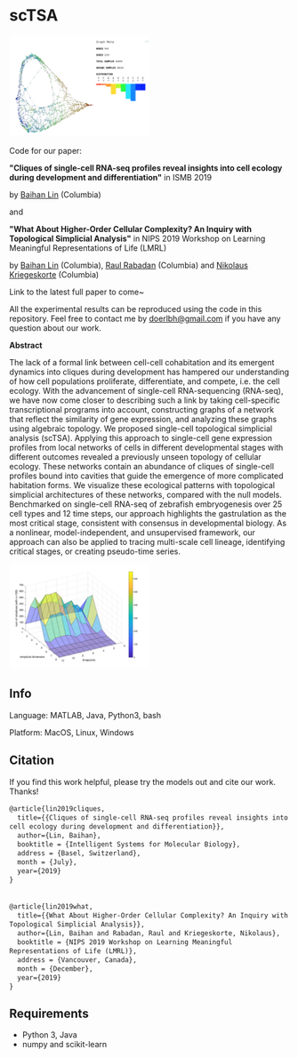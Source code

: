 # scTSA


<img src="./img/tSNE_TDA_timepoints_c40.png" width="50%">



Code for our paper:

 

**"Cliques of single-cell RNA-seq profiles reveal insights into cell ecology during development and differentiation"** in ISMB 2019

by [Baihan Lin](www.baihan.nyc) (Columbia)

and

**"What About Higher-Order Cellular Complexity? An Inquiry with Topological Simplicial Analysis"** in NIPS 2019 Workshop on Learning Meaningful Representations of Life (LMRL)

by [Baihan Lin](http://www.columbia.edu/~bl2681/) (Columbia), [Raul Rabadan](https://rabadan.c2b2.columbia.edu/) (Columbia) and [Nikolaus Kriegeskorte](https://zuckermaninstitute.columbia.edu/nikolaus-kriegeskorte-phd) (Columbia)



Link to the latest full paper to come~

All the experimental results can be reproduced using the code in this repository. Feel free to contact me by doerlbh@gmail.com if you have any question about our work.




**Abstract**


The lack of a formal link between cell-cell cohabitation and its emergent dynamics into cliques during development has hampered our understanding of how cell populations proliferate, differentiate, and compete, i.e. the cell ecology. With the advancement of single-cell RNA-sequencing (RNA-seq), we have now come closer to describing such a link by taking cell-specific transcriptional programs into account, constructing graphs of a network that reflect the similarity of gene expression, and analyzing these graphs using algebraic topology. We proposed single-cell topological simplicial analysis (scTSA). Applying this approach to single-cell gene expression profiles from local networks of cells in different developmental stages with different outcomes revealed a previously unseen topology of cellular ecology. These networks contain an abundance of cliques of single-cell profiles bound into cavities that guide the emergence of more complicated habitation forms. We visualize these ecological patterns with topological simplicial architectures of these networks, compared with the null models. Benchmarked on single-cell RNA-seq of zebrafish embryogenesis over 25 cell types and 12 time steps, our approach highlights the gastrulation as the most critical stage, consistent with consensus in developmental biology. As a nonlinear, model-independent, and unsupervised framework, our approach can also be applied to tracing multi-scale cell lineage, identifying critical stages, or creating pseudo-time series.


<img src="./img/TDA_mds_timepoint_simplices_n100.png" width="50%">



## Info

Language: MATLAB, Java, Python3, bash

Platform: MacOS, Linux, Windows



## Citation

If you find this work helpful, please try the models out and cite our work. Thanks!


    @article{lin2019cliques,
      title={{Cliques of single-cell RNA-seq profiles reveal insights into cell ecology during development and differentiation}},
      author={Lin, Baihan},
      booktitle = {Intelligent Systems for Molecular Biology},
      address = {Basel, Switzerland},
      month = {July},
      year={2019}
    }


    @article{lin2019what,
      title={{What About Higher-Order Cellular Complexity? An Inquiry with Topological Simplicial Analysis}},
      author={Lin, Baihan and Rabadan, Raul and Kriegeskorte, Nikolaus},
      booktitle = {NIPS 2019 Workshop on Learning Meaningful Representations of Life (LMRL)},
      address = {Vancouver, Canada},
      month = {December},
      year={2019}
    }



## Requirements

* Python 3, Java
* numpy and scikit-learn


